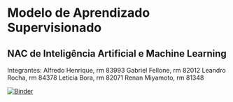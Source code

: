# Modelo de Aprendizado Supervisionado
## NAC de Inteligência Artificial e Machine Learning

Integrantes: </n>
Alfredo Henrique, rm 83993
Gabriel Fellone, rm 82012
Leandro Rocha, rm 84378
Leticia Bora, rm 82071
Renan Miyamoto, rm 81348

[![Binder](https://mybinder.org/badge_logo.svg)](https://mybinder.org/v2/gh/lerochas/modelo-de-aprendizado-supervisionado/master)
